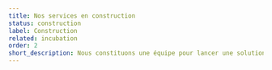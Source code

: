 ```yaml
---
title: Nos services en construction
status: construction
label: Construction
related: incubation
order: 2
short_description: Nous constituons une équipe pour lancer une solution rapidement et la tester auprès de premiers usagers
---
```

